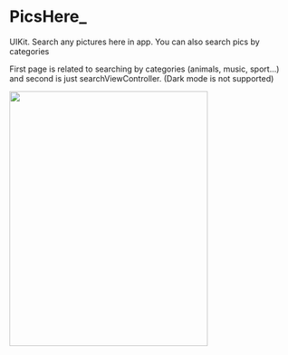 # PicsHere_
UIKit. Search any pictures here in app. You can also search pics by categories


First page is related to searching by categories (animals, music, sport...) and second is just searchViewController. (Dark mode is not supported)

<img src="https://user-images.githubusercontent.com/72404363/154109018-fdc28714-33f3-418a-98a7-70577733a81c.gif" width="350" height="450" align="left"/>

